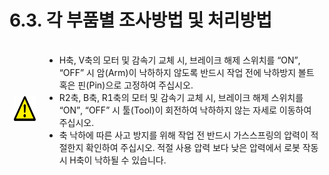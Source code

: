 ﻿# 6.3. 각 부품별 조사방법 및 처리방법 

<table>
<thead>
  <tr>
    <td><img src="../../_assets/주의표시.png" width = 90 height = 40> </td>
    <td colspan="4">

-	H축, V축의 모터 및 감속기 교체 시, 브레이크 해제 스위치를 “ON”, “OFF” 시 암(Arm)이 낙하하지 않도록 반드시 작업 전에 낙하방지 볼트 혹은 핀(Pin)으로 고정하여 주십시오.
-	R2축, B축, R1축의 모터 및 감속기 교체 시, 브레이크 해제 스위치를 “ON”, “OFF” 시 툴(Tool)이 회전하여 낙하하지 않는 자세로 이동하여 주십시오.
-	축 낙하에 따른 사고 방지를 위해 작업 전 반드시 가스스프링의 압력이 적절한지 확인하여 주십시오. 적절 사용 압력 보다 낮은 압력에서 로봇 작동시 H축이 낙하될 수 있습니다. 
</td>
  </tr>
</thead>
</table>  